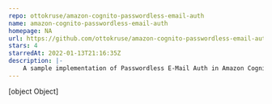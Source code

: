 ```yaml
---
repo: ottokruse/amazon-cognito-passwordless-email-auth
name: amazon-cognito-passwordless-email-auth
homepage: NA
url: https://github.com/ottokruse/amazon-cognito-passwordless-email-auth
stars: 4
starredAt: 2022-01-13T21:16:35Z
description: |-
    A sample implementation of Passwordless E-Mail Auth in Amazon Cognito
---
```


[object Object]
